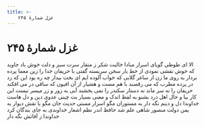 ```yaml
---
title: >-
    غزل شمارهٔ ۲۴۵
---
```

# غزل شمارهٔ ۲۴۵

الا ای طوطی گویای اسرار
مبادا خالیت شکر ز منقار
سرت سبز و دلت خوش باد جاوید
که خوش نقشی نمودی از خط یار
سخن سربسته گفتی با حریفان
خدا را زین معما پرده بردار
به روی ما زن از ساغر گلابی
که خواب آلوده ایم ای بخت بیدار
چه ره بود این که زد در پرده مطرب
که می رقصند با هم مست و هشیار
از آن افیون که ساقی در می افکند
حریفان را نه سر ماند نه دستار
سکندر را نمی بخشند آبی
به زور و زر میسر نیست این کار
بیا و حال اهل درد بشنو
به لفظ اندک و معنی بسیار
بت چینی عدوی دین و دل هاست
خداوندا دل و دینم نگه دار
به مستوران مگو اسرار مستی
حدیث جان مگو با نقش دیوار
به یمن دولت منصور شاهی
علم شد حافظ اندر نظم اشعار
خداوندی به جای بندگان کرد
خداوندا ز آفاتش نگه دار
